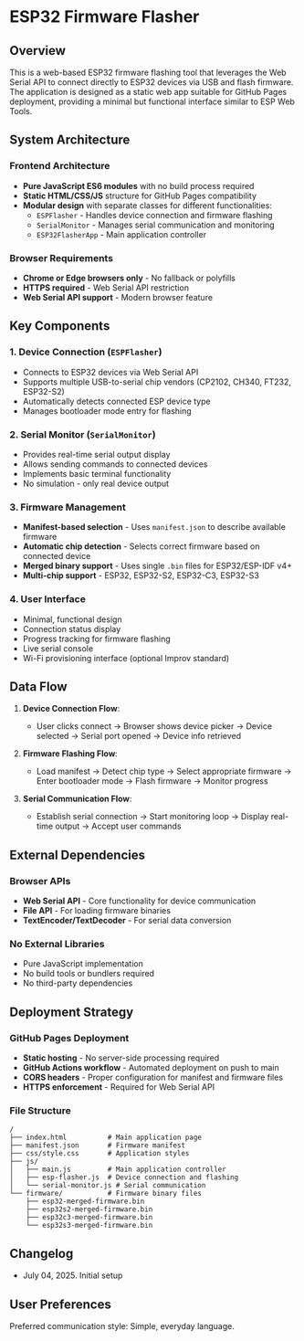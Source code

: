 # ESP32 Firmware Flasher

## Overview

This is a web-based ESP32 firmware flashing tool that leverages the Web Serial API to connect directly to ESP32 devices via USB and flash firmware. The application is designed as a static web app suitable for GitHub Pages deployment, providing a minimal but functional interface similar to ESP Web Tools.

## System Architecture

### Frontend Architecture
- **Pure JavaScript ES6 modules** with no build process required
- **Static HTML/CSS/JS** structure for GitHub Pages compatibility
- **Modular design** with separate classes for different functionalities:
  - `ESPFlasher` - Handles device connection and firmware flashing
  - `SerialMonitor` - Manages serial communication and monitoring
  - `ESP32FlasherApp` - Main application controller

### Browser Requirements
- **Chrome or Edge browsers only** - No fallback or polyfills
- **HTTPS required** - Web Serial API restriction
- **Web Serial API support** - Modern browser feature

## Key Components

### 1. Device Connection (`ESPFlasher`)
- Connects to ESP32 devices via Web Serial API
- Supports multiple USB-to-serial chip vendors (CP2102, CH340, FT232, ESP32-S2)
- Automatically detects connected ESP device type
- Manages bootloader mode entry for flashing

### 2. Serial Monitor (`SerialMonitor`)
- Provides real-time serial output display
- Allows sending commands to connected devices
- Implements basic terminal functionality
- No simulation - only real device output

### 3. Firmware Management
- **Manifest-based selection** - Uses `manifest.json` to describe available firmware
- **Automatic chip detection** - Selects correct firmware based on connected device
- **Merged binary support** - Uses single `.bin` files for ESP32/ESP-IDF v4+
- **Multi-chip support** - ESP32, ESP32-S2, ESP32-C3, ESP32-S3

### 4. User Interface
- Minimal, functional design
- Connection status display
- Progress tracking for firmware flashing
- Live serial console
- Wi-Fi provisioning interface (optional Improv standard)

## Data Flow

1. **Device Connection Flow**:
   - User clicks connect → Browser shows device picker → Device selected → Serial port opened → Device info retrieved

2. **Firmware Flashing Flow**:
   - Load manifest → Detect chip type → Select appropriate firmware → Enter bootloader mode → Flash firmware → Monitor progress

3. **Serial Communication Flow**:
   - Establish serial connection → Start monitoring loop → Display real-time output → Accept user commands

## External Dependencies

### Browser APIs
- **Web Serial API** - Core functionality for device communication
- **File API** - For loading firmware binaries
- **TextEncoder/TextDecoder** - For serial data conversion

### No External Libraries
- Pure JavaScript implementation
- No build tools or bundlers required
- No third-party dependencies

## Deployment Strategy

### GitHub Pages Deployment
- **Static hosting** - No server-side processing required
- **GitHub Actions workflow** - Automated deployment on push to main
- **CORS headers** - Proper configuration for manifest and firmware files
- **HTTPS enforcement** - Required for Web Serial API

### File Structure
```
/
├── index.html          # Main application page
├── manifest.json       # Firmware manifest
├── css/style.css       # Application styles
├── js/
│   ├── main.js         # Main application controller
│   ├── esp-flasher.js  # Device connection and flashing
│   └── serial-monitor.js # Serial communication
└── firmware/           # Firmware binary files
    ├── esp32-merged-firmware.bin
    ├── esp32s2-merged-firmware.bin
    ├── esp32c3-merged-firmware.bin
    └── esp32s3-merged-firmware.bin
```

## Changelog
- July 04, 2025. Initial setup

## User Preferences

Preferred communication style: Simple, everyday language.